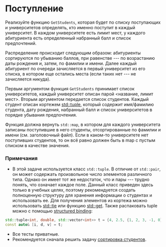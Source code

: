 # Поступление

Реализуйте функцию `GetStudents`, которая будет по списку поступающих и университетов определять, кто именно поступит в каждый университет. В каждом университете есть лимит мест, у каждого абитуриента есть определенный набранный балл и список предпочтений.

Распределение происходит следующим образом: абитуриенты сортируются по убыванию баллов, при равенстве --- по возрастанию даты рождения и, затем, по фамилии и имени. Далее каждый абитуриент по очереди зачисляется в первый университет из его списка, в котором еще остались места (если таких нет --- не зачисляется никуда).

Первым аргументом функция `GetStudents` принимает список университетов, каждый университет описан парой <название, лимит мест>. Вторым аргументом передается список студентов. Каждый студент описан кортежем [std::tuple](http://en.cppreference.com/w/cpp/utility/tuple), который содержит имя/фамилию студента, дату рождения, набранный балл и список университетов в порядке убывания
предпочтения.

Функция должна вернуть `std::map`, в котором для каждого университета записаны поступившие в него студенты, отсортированные
по фамилии и имени (см. заголовочный файл). Если в каком-то университете нет поступивших студентов, то он всё равно должен быть в map с пустым списком
в качестве значения.

### Примечания
* В этой задаче используется класс `std::tuple`. В отличие от `std::pair`, он может содержать произвольное число элементов
различного типа. Однако он имеет тот же недостаток, что и пары --- трудно понять, что означает каждое поле.
Данный класс приведен здесь только в учебных целях, поэтому рекомендуется
создать полноценную структуру для хранения информации о студентах и использовать ее. Для получения элементов из кортежа
можно использовать [std::tie](http://en.cppreference.com/w/cpp/utility/tuple/tie) или функцию
[std::get](http://en.cppreference.com/w/cpp/utility/tuple/get). Также распаковать tuple можно с помощью
[structured binding](https://en.cppreference.com/w/cpp/language/structured_binding):
```c++
std::tuple<int, double, std::vector<int>> t = {4, 2.5, {1, 2, 3, -1, 0}};
const auto& [i, d, v] = t;
```
* Все тесты приватные.
* Рекомендуется сначала решить задачу [сортировка студентов](../sort-students).
